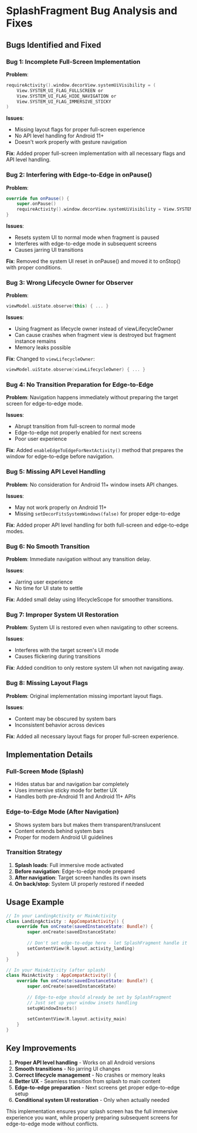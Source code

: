 # SplashFragment Bug Analysis and Fixes

## Bugs Identified and Fixed

### Bug 1: Incomplete Full-Screen Implementation
**Problem**: 
```kotlin
requireActivity().window.decorView.systemUiVisibility = (
    View.SYSTEM_UI_FLAG_FULLSCREEN or
    View.SYSTEM_UI_FLAG_HIDE_NAVIGATION or
    View.SYSTEM_UI_FLAG_IMMERSIVE_STICKY
)
```

**Issues**:
- Missing layout flags for proper full-screen experience
- No API level handling for Android 11+
- Doesn't work properly with gesture navigation

**Fix**: Added proper full-screen implementation with all necessary flags and API level handling.

### Bug 2: Interfering with Edge-to-Edge in onPause()
**Problem**: 
```kotlin
override fun onPause() {
    super.onPause()
    requireActivity().window.decorView.systemUiVisibility = View.SYSTEM_UI_FLAG_VISIBLE
}
```

**Issues**:
- Resets system UI to normal mode when fragment is paused
- Interferes with edge-to-edge mode in subsequent screens
- Causes jarring UI transitions

**Fix**: Removed the system UI reset in onPause() and moved it to onStop() with proper conditions.

### Bug 3: Wrong Lifecycle Owner for Observer
**Problem**: 
```kotlin
viewModel.uiState.observe(this) { ... }
```

**Issues**:
- Using fragment as lifecycle owner instead of viewLifecycleOwner
- Can cause crashes when fragment view is destroyed but fragment instance remains
- Memory leaks possible

**Fix**: Changed to `viewLifecycleOwner`:
```kotlin
viewModel.uiState.observe(viewLifecycleOwner) { ... }
```

### Bug 4: No Transition Preparation for Edge-to-Edge
**Problem**: Navigation happens immediately without preparing the target screen for edge-to-edge mode.

**Issues**:
- Abrupt transition from full-screen to normal mode
- Edge-to-edge not properly enabled for next screens
- Poor user experience

**Fix**: Added `enableEdgeToEdgeForNextActivity()` method that prepares the window for edge-to-edge before navigation.

### Bug 5: Missing API Level Handling
**Problem**: No consideration for Android 11+ window insets API changes.

**Issues**:
- May not work properly on Android 11+
- Missing `setDecorFitsSystemWindows(false)` for proper edge-to-edge

**Fix**: Added proper API level handling for both full-screen and edge-to-edge modes.

### Bug 6: No Smooth Transition
**Problem**: Immediate navigation without any transition delay.

**Issues**:
- Jarring user experience
- No time for UI state to settle

**Fix**: Added small delay using lifecycleScope for smoother transitions.

### Bug 7: Improper System UI Restoration
**Problem**: System UI is restored even when navigating to other screens.

**Issues**:
- Interferes with the target screen's UI mode
- Causes flickering during transitions

**Fix**: Added condition to only restore system UI when not navigating away.

### Bug 8: Missing Layout Flags
**Problem**: Original implementation missing important layout flags.

**Issues**:
- Content may be obscured by system bars
- Inconsistent behavior across devices

**Fix**: Added all necessary layout flags for proper full-screen experience.

## Implementation Details

### Full-Screen Mode (Splash)
- Hides status bar and navigation bar completely
- Uses immersive sticky mode for better UX
- Handles both pre-Android 11 and Android 11+ APIs

### Edge-to-Edge Mode (After Navigation)
- Shows system bars but makes them transparent/translucent
- Content extends behind system bars
- Proper for modern Android UI guidelines

### Transition Strategy
1. **Splash loads**: Full immersive mode activated
2. **Before navigation**: Edge-to-edge mode prepared
3. **After navigation**: Target screen handles its own insets
4. **On back/stop**: System UI properly restored if needed

## Usage Example

```kotlin
// In your LandingActivity or MainActivity
class LandingActivity : AppCompatActivity() {
    override fun onCreate(savedInstanceState: Bundle?) {
        super.onCreate(savedInstanceState)
        
        // Don't set edge-to-edge here - let SplashFragment handle it
        setContentView(R.layout.activity_landing)
    }
}

// In your MainActivity (after splash)
class MainActivity : AppCompatActivity() {
    override fun onCreate(savedInstanceState: Bundle?) {
        super.onCreate(savedInstanceState)
        
        // Edge-to-edge should already be set by SplashFragment
        // Just set up your window insets handling
        setupWindowInsets()
        
        setContentView(R.layout.activity_main)
    }
}
```

## Key Improvements

1. **Proper API level handling** - Works on all Android versions
2. **Smooth transitions** - No jarring UI changes
3. **Correct lifecycle management** - No crashes or memory leaks
4. **Better UX** - Seamless transition from splash to main content
5. **Edge-to-edge preparation** - Next screens get proper edge-to-edge setup
6. **Conditional system UI restoration** - Only when actually needed

This implementation ensures your splash screen has the full immersive experience you want, while properly preparing subsequent screens for edge-to-edge mode without conflicts.
